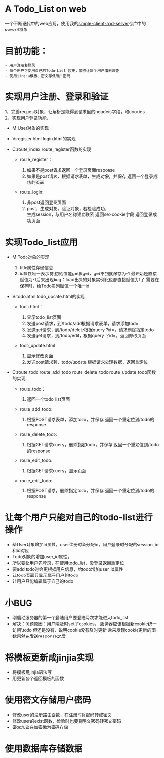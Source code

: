 # A Todo_List on web 
一个不断迭代中的web应用，使用我的[simple-client-and-server](https://github.com/ZjoeyZ/simple-client-and-sever)仓库中的sever4框架  
  
# 目前功能：
    - 用户注册和登录  
    - 每个用户可使用自己的Todo-List 应用，能够让每个用户增删改查  
    - 使用jinjia模板、密文存储用户密码

# 实现用户注册、登录和验证
1，完善request对象，让解析是能得到请求里的headers字段，和cookies  
2，实现用户登录功能，
   - M:User对象的实现 
   - V:register.html login.html的实现
   - C:route_index route_register函数的实现
     
        - route_register：
            1. 如果不是post请求返回一个登录页面response
            2. 如果是post请求，根据请求表单，生成对象，并保存
               返回一个登录成功的页面 
                         
        - route_login:
            1. 非post返回登录页面
            2. post，生成对象，验证对象，若检验成功，  
            生成session，与用户名称建立联系
                返回set-cookie字段
                返回登录成功页面
                
# 实现Todo_list应用         
   - M:Todo对象的实现 
        1. title属性存储信息
        2. id属性唯一表示符,初始值能get就get，get不到就保存为-1
           最开始是直接赋值为-1后来出现bug：load出来的对象实例化也都直接赋值为1了
           需要在保存时，给Todo实列赋值一个唯一id
        
   - V:todo.html todo_update.html的实现
       - todo.html：
            1. 显示todo_list页面
            2. 发送post请求，到/todo/add根据请求表单，请求添加todo
            3. 发送get请求，到/todo/delete根据query ?id=，请求删除指定todo
            4. 发送get请求，到/todo/edit，根据query ？id=，返回修改页面
            
       - todo_update.html    
            1. 显示修改页面
            2. 发送post请求到，todo/update,根据请求处理数据，返回重定位
                          
   - C:route_todo route_add_todo route_delete_todo route_update_todo函数的实现   
        - route_todo：
            1. 返回一个todo_list页面
                         
        - route_add_todo:
            1. 根据POST请求表单，添加todo，并保存
               返回一个重定位到/todo的response
               
        - route_delete_todo:
            1. 根据GET请求query，删除指定todo，并保存
               返回一个重定位到/todo的response
        
        - route_edit_todo:
            1. 根据GET请求query，显示页面
            
        - route_edit_todo:    
            1. 根据POST请求，删除指定todo，并保存
               返回一个重定位到/todo的response
        
# 让每个用户只能对自己的todo-list进行操作 
   - 给User对象增加id属性，user注册时会分配id，用户登录时分配的session_id和id对应
   - Todo对象的增加user_id属性，
   - 所以要让用户先登录，在使用todo_list，没登录返回重定位
   -    要add todo时会更根据用户信息，给todo增加user_id属性
   -    让todo页面只显示属于用户的todo
   -    让用户只能编辑属于自己的todo

# 小BUG
   - 刚启动服务器的第一个登陆用户要登陆两次才能进入todo_list
   - 解决：问题原因：用户端及时set了cookies，
                   服务器应该根据新cookie统一访问\todo
                   但还是没有，说明cookie没有及时更新
                   后来发现cookie更新的函数果然在发送response之后
                   
# 将模板更新成jinjia实现  
   - 将模板用jinjia语法写
   - 用更新各个返回模板的函数
   
# 使用密文存储用户密码
   - 修改user的注册路由函数，在注册时将密码转成密文
   - 修改user的exist函数，检验时也要将明文密码转密文密码
   - 密文加盐在加密做为密码存储
   
# 使用数据库存储数据
